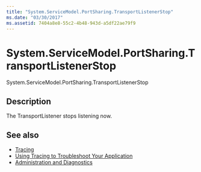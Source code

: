 ```yaml
---
title: "System.ServiceModel.PortSharing.TransportListenerStop"
ms.date: "03/30/2017"
ms.assetid: 7404a8e8-55c2-4b48-943d-a5df22ae79f9
---
```

# System.ServiceModel.PortSharing.TransportListenerStop
System.ServiceModel.PortSharing.TransportListenerStop  
  
## Description  
 The TransportListener stops listening now.  
  
## See also

- [Tracing](index.md)
- [Using Tracing to Troubleshoot Your Application](using-tracing-to-troubleshoot-your-application.md)
- [Administration and Diagnostics](../index.md)
